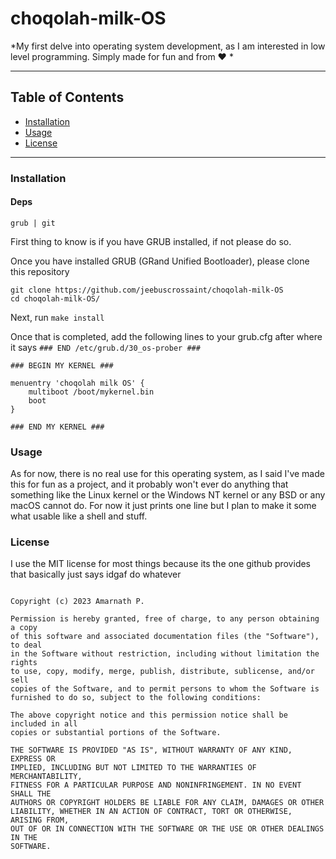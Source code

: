 # choqolah-milk-OS

*My first delve into operating system development, as I am interested in low level programming. Simply made for fun and from :heart: *

-----

## Table of Contents

- [Installation](#installation)
- [Usage](#usage)
- [License](#license)

-----

### Installation 

#### Deps
```
grub | git 
```

First thing to know is if you have GRUB installed, if not please do so. 

Once you have installed GRUB (GRand Unified Bootloader), please clone this repository
```
git clone https://github.com/jeebuscrossaint/choqolah-milk-OS
cd choqolah-milk-OS/
```
Next, run `make install`

Once that is completed, add the following lines to your grub.cfg after where it says `### END /etc/grub.d/30_os-prober ###`

```
### BEGIN MY KERNEL ###

menuentry 'choqolah milk OS' {
    multiboot /boot/mykernel.bin
    boot
}

### END MY KERNEL ###
```

### Usage

As for now, there is no real use for this operating system, as I said I've made this for fun as a project, and it probably won't ever do anything that something like the Linux kernel or the Windows NT kernel or any BSD or any macOS cannot do. For now it just prints one line but I plan to make it some what usable like a shell and stuff. 

### License
I use the MIT license for most things because its the one github provides that basically just says idgaf do whatever

```MIT License

Copyright (c) 2023 Amarnath P.

Permission is hereby granted, free of charge, to any person obtaining a copy
of this software and associated documentation files (the "Software"), to deal
in the Software without restriction, including without limitation the rights
to use, copy, modify, merge, publish, distribute, sublicense, and/or sell
copies of the Software, and to permit persons to whom the Software is
furnished to do so, subject to the following conditions:

The above copyright notice and this permission notice shall be included in all
copies or substantial portions of the Software.

THE SOFTWARE IS PROVIDED "AS IS", WITHOUT WARRANTY OF ANY KIND, EXPRESS OR
IMPLIED, INCLUDING BUT NOT LIMITED TO THE WARRANTIES OF MERCHANTABILITY,
FITNESS FOR A PARTICULAR PURPOSE AND NONINFRINGEMENT. IN NO EVENT SHALL THE
AUTHORS OR COPYRIGHT HOLDERS BE LIABLE FOR ANY CLAIM, DAMAGES OR OTHER
LIABILITY, WHETHER IN AN ACTION OF CONTRACT, TORT OR OTHERWISE, ARISING FROM,
OUT OF OR IN CONNECTION WITH THE SOFTWARE OR THE USE OR OTHER DEALINGS IN THE
SOFTWARE.
```
